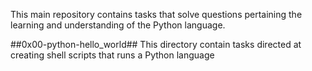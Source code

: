 This main repository contains tasks that solve questions pertaining the learning and understanding of the Python language.

##0x00-python-hello_world##
This directory contain tasks directed at creating shell scripts that runs a Python language
